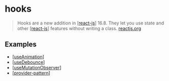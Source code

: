 # hooks

> Hooks are a new addition in [[react-js]] 16.8. They let you use state and other [[react-js]] features without writing a class. [reactjs.org][1]

## Examples

- [[useAnimation]]
- [[useDebounce]]
- [[useMutationObserver]]
- [[provider-pattern]]

[1]: https://reactjs.org/docs/hooks-intro.html
[//begin]: # "Autogenerated link references for markdown compatibility"
[react-js]: ../react-js "React.js"
[react-js]: ../react-js "React.js"
[useAnimation]: useAnimation "useAnimation"
[useDebounce]: useDebounce "useDebounce"
[useMutationObserver]: useMutationObserver "useMutationObserver"
[provider-pattern]: provider-pattern "Provider Pattern"
[//end]: # "Autogenerated link references"
